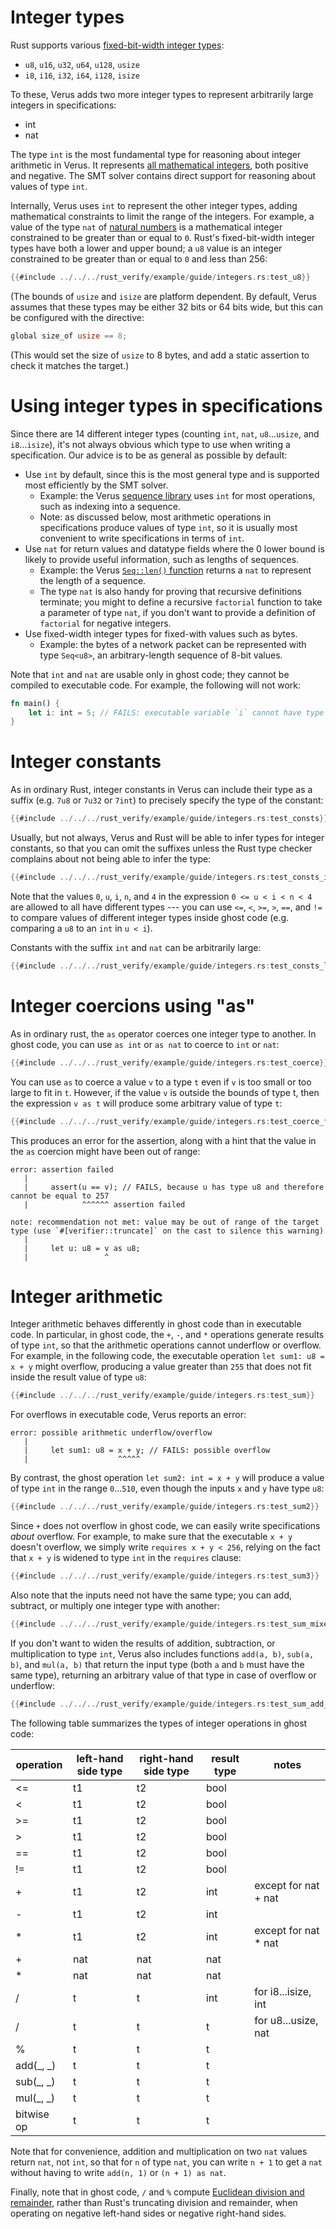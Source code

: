 # Integer types

Rust supports various
[fixed-bit-width integer types](https://doc.rust-lang.org/book/ch03-02-data-types.html#integer-types):

- `u8`, `u16`, `u32`, `u64`, `u128`, `usize`
- `i8`, `i16`, `i32`, `i64`, `i128`, `isize`

To these, Verus adds two more integer types to represent arbitrarily large integers in specifications:

- int
- nat

The type `int` is the most fundamental type for reasoning about integer arithmetic in Verus.
It represents [all mathematical integers](https://en.wikipedia.org/wiki/Integer),
both positive and negative.
The SMT solver contains direct support for reasoning about values of type `int`.

Internally, Verus uses `int` to represent the other integer types,
adding mathematical constraints to limit the range of the integers.
For example, a value of the type `nat` of [natural numbers](https://en.wikipedia.org/wiki/Natural_number) 
is a mathematical integer constrained to be greater than or equal to `0`.
Rust's fixed-bit-width integer types have both a lower and upper bound;
a `u8` value is an integer constrained to be greater than or equal to `0` and less than 256:

```rust
{{#include ../../../rust_verify/example/guide/integers.rs:test_u8}}
```

(The bounds of `usize` and `isize` are platform dependent.
By default, Verus assumes that these types may be either 32 bits or 64 bits wide,
but this can be configured with the directive:

```rust
global size_of usize == 8;
```

(This would set the size of `usize` to 8 bytes, and add a static assertion to check it matches the target.)

# Using integer types in specifications

Since there are 14 different integer types (counting `int`, `nat`, `u8`...`usize`, and `i8`...`isize`),
it's not always obvious which type to use when writing a specification.
Our advice is to be as general as possible by default:
- Use `int` by default, since this is the most general type and is supported most efficiently by the SMT solver.
  - Example: the Verus [sequence library](https://github.com/verus-lang/verus/blob/main/source/vstd/seq.rs)
    uses `int` for most operations, such as indexing into a sequence.
  - Note: as discussed below, most arithmetic operations in specifications produce values of type `int`,
    so it is usually most convenient to write specifications in terms of `int`.
- Use `nat` for return values and datatype fields where the 0 lower bound is likely to provide useful information,
  such as lengths of sequences.
  - Example: the Verus [`Seq::len()` function](https://github.com/verus-lang/verus/blob/main/source/vstd/seq.rs)
    returns a `nat` to represent the length of a sequence.
  - The type `nat` is also handy for proving that recursive definitions terminate;
    you might to define a recursive `factorial` function to take a parameter of type `nat`,
    if you don't want to provide a definition of `factorial` for negative integers.
- Use fixed-width integer types for fixed-with values such as bytes.
  - Example: the bytes of a network packet can be represented with type `Seq<u8>`, an arbitrary-length sequence of 8-bit values.

Note that `int` and `nat` are usable only in ghost code;
they cannot be compiled to executable code.
For example, the following will not work:

```rust
fn main() {
    let i: int = 5; // FAILS: executable variable `i` cannot have type `int`, which is ghost-only
}
```

# Integer constants

As in ordinary Rust, integer constants in Verus can include their type as a suffix
(e.g. `7u8` or `7u32` or `7int`) to precisely specify the type of the constant:

```rust
{{#include ../../../rust_verify/example/guide/integers.rs:test_consts}}
```

Usually, but not always, Verus and Rust will be able to infer types for integer constants,
so that you can omit the suffixes unless the Rust type checker complains about not being able to infer the type:

```rust
{{#include ../../../rust_verify/example/guide/integers.rs:test_consts_infer}}
```

Note that the values `0`, `u`, `i`, `n`, and `4` in the expression `0 <= u < i < n < 4`
are allowed to all have different types ---
you can use `<=`, `<`, `>=`, `>`, `==`, and `!=` to compare values of different integer types inside ghost code
(e.g. comparing a `u8` to an `int` in `u < i`).

Constants with the suffix `int` and `nat` can be arbitrarily large:

```rust
{{#include ../../../rust_verify/example/guide/integers.rs:test_consts_large}}
```

# Integer coercions using "as"

As in ordinary rust, the `as` operator coerces one integer type to another.
In ghost code, you can use `as int` or `as nat` to coerce to `int` or `nat`:

```rust
{{#include ../../../rust_verify/example/guide/integers.rs:test_coerce}}
```

You can use `as` to coerce a value `v` to a type `t` even if `v` is too small or too large to fit in `t`.
However, if the value `v` is outside the bounds of type t,
then the expression `v as t` will produce some arbitrary value of type `t`:

```rust
{{#include ../../../rust_verify/example/guide/integers.rs:test_coerce_fail}}
```

This produces an error for the assertion, along with a hint that the value in the `as` coercion might have been out of range:

```
error: assertion failed
   |
   |     assert(u == v); // FAILS, because u has type u8 and therefore cannot be equal to 257
   |            ^^^^^^ assertion failed

note: recommendation not met: value may be out of range of the target type (use `#[verifier::truncate]` on the cast to silence this warning)
   |
   |     let u: u8 = v as u8;
   |                 ^
```

# Integer arithmetic

Integer arithmetic behaves differently in ghost code than in executable code.
In particular, in ghost code, the `+`, `-`, and `*` operations generate results of type `int`,
so that the arithmetic operations cannot underflow or overflow.
For example, in the following code, the executable operation `let sum1: u8 = x + y`
might overflow, producing a value greater than `255` that does not fit inside the result value of type `u8`:

```rust
{{#include ../../../rust_verify/example/guide/integers.rs:test_sum}}
```

For overflows in executable code, Verus reports an error:

```
error: possible arithmetic underflow/overflow
   |
   |     let sum1: u8 = x + y; // FAILS: possible overflow
   |                    ^^^^^
```

By contrast, the ghost operation `let sum2: int = x + y` will produce a value of type `int` in the range `0`...`510`,
even though the inputs `x` and `y` have type `u8`:

```rust
{{#include ../../../rust_verify/example/guide/integers.rs:test_sum2}}
```

Since `+` does not overflow in ghost code, we can easily write specifications *about* overflow.
For example, to make sure that the executable `x + y` doesn't overflow,
we simply write `requires x + y < 256`, relying on the fact that `x + y` is widened to type `int`
in the `requires` clause:

```rust
{{#include ../../../rust_verify/example/guide/integers.rs:test_sum3}}
```

Also note that the inputs need not have the same type;
you can add, subtract, or multiply one integer type with another:

```rust
{{#include ../../../rust_verify/example/guide/integers.rs:test_sum_mixed}}
```

If you don't want to widen the results of addition, subtraction, or multiplication to type `int`,
Verus also includes functions `add(a, b)`, `sub(a, b)`, and `mul(a, b)` that return the input type
(both `a` and `b` must have the same type), returning an arbitrary value of that type in case of overflow or underflow:

```rust
{{#include ../../../rust_verify/example/guide/integers.rs:test_sum_add_sub}}
```

The following table summarizes the types of integer operations in ghost code:

| operation | left-hand side type | right-hand side type | result type | notes                |
|-----------|---------------------|----------------------|-------------|----------------------|
| <=        | t1                  | t2                   | bool        |                      |
| <         | t1                  | t2                   | bool        |                      |
| >=        | t1                  | t2                   | bool        |                      |
| >         | t1                  | t2                   | bool        |                      |
| ==        | t1                  | t2                   | bool        |                      |
| !=        | t1                  | t2                   | bool        |                      |
| +         | t1                  | t2                   | int         | except for nat + nat |
| -         | t1                  | t2                   | int         |                      |
| *         | t1                  | t2                   | int         | except for nat * nat |
| +         | nat                 | nat                  | nat         |                      |
| *         | nat                 | nat                  | nat         |                      |
| /         | t                   | t                    | int         | for i8...isize, int  |
| /         | t                   | t                    | t           | for u8...usize, nat  |
| %         | t                   | t                    | t           |                      |
| add(_, _) | t                   | t                    | t           |                      |
| sub(_, _) | t                   | t                    | t           |                      |
| mul(_, _) | t                   | t                    | t           |                      |
| bitwise op| t                   | t                    | t           |                      |

Note that for convenience, addition and multiplication on two `nat` values return `nat`, not `int`,
so that for `n` of type `nat`, you can write `n + 1` to get a `nat` without having to write
`add(n, 1)` or `(n + 1) as nat`.

Finally, note that in ghost code, `/` and `%` compute
[Euclidean division and remainder](https://en.wikipedia.org/wiki/Euclidean_division),
rather than Rust's truncating division and remainder,
when operating on negative left-hand sides or negative right-hand sides.
